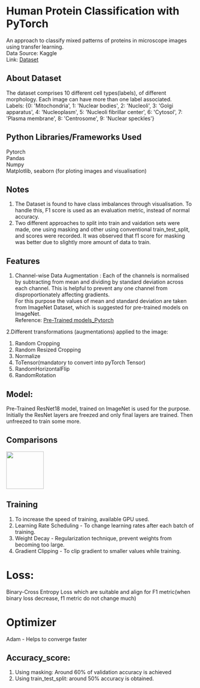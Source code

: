 # Human Protein Classification with PyTorch


An approach to classify mixed patterns of proteins in microscope images using transfer learning.  
Data Source: Kaggle  
Link: [Dataset](https://www.kaggle.com/datasets/aakashns/jovian-pytorch-z2g) 

## About Dataset
The dataset comprises 10 different cell types(labels), of different morphology. Each image can have more than one label associated.  
Labels: {0: 'Mitochondria', 1: 'Nuclear bodies', 2: 'Nucleoli', 3: 'Golgi apparatus', 4: 'Nucleoplasm', 5: 'Nucleoli fibrillar center', 6: 'Cytosol', 7: 'Plasma membrane', 8: 'Centrosome', 9: 'Nuclear speckles'}

## Python Libraries/Frameworks Used
Pytorch  
Pandas  
Numpy  
Matplotlib, seaborn (for ploting images and visualisation)

## Notes
1. The Dataset is found to have class imbalances through visualisation. To handle this, F1 score is used as an evaluation metric, instead of normal accuracy.
3. Two different approaches to split into train and vaidation sets were made, one using masking and other using conventional train_test_split, and scores were recorded. It was observed that f1 score for masking was better due to slightly more amount of data to train. 

## Features
1. Channel-wise Data Augmentation : Each of the channels is normalised by subtracting from mean and dividing by standard deviation across each channel. This is helpful to prevent any one channel from disproportionately affecting gradients.  
For this purpose the values of mean and standard deviation are taken from ImageNet Dataset, which is suggested for pre-trained models on ImageNet.  
Reference: [Pre-Trained models_Pytorch](https://pytorch.org/vision/stable/models.html) 

2.Different transformations (augmentations) applied to the image:
  1. Random Cropping
  2. Random Resized Cropping
  3. Normalize
  4. ToTensor(mandatory to convert into pyTorch Tensor)
  5. RandomHorizontalFlip
  6. RandomRotation

## Model:  
Pre-Trained ResNet18 model, trained on ImageNet is used for the purpose. Initially the ResNet layers are freezed and only final layers are trained. Then unfreezed to train some more.

## Comparisons
<img src = "https://github.com/kamlesh-ops/Human_Protein_Transfer_learning/assets/101917668/e4dbc196-70d3-4810-9191-c671bc364e7e" width="100" height="100">


## Training
1. To increase the speed of training, available GPU used.
2. Learning Rate Scheduling - To change learning rates after each batch of training.
3. Weight Decay - Regularization technique, prevent weights from becoming too large.
4. Gradient Clipping - To clip gradient to smaller values while training.

# Loss:
Binary-Cross Entropy Loss which are suitable and align for F1 metric(when binary loss decrease, f1 metric do not change much)

# Optimizer
Adam - Helps to converge faster

## Accuracy_score:
1. Using masking: Around 60% of validation accuracy is achieved
2. Using train_test_split: around 50% accuracy is obtained.












